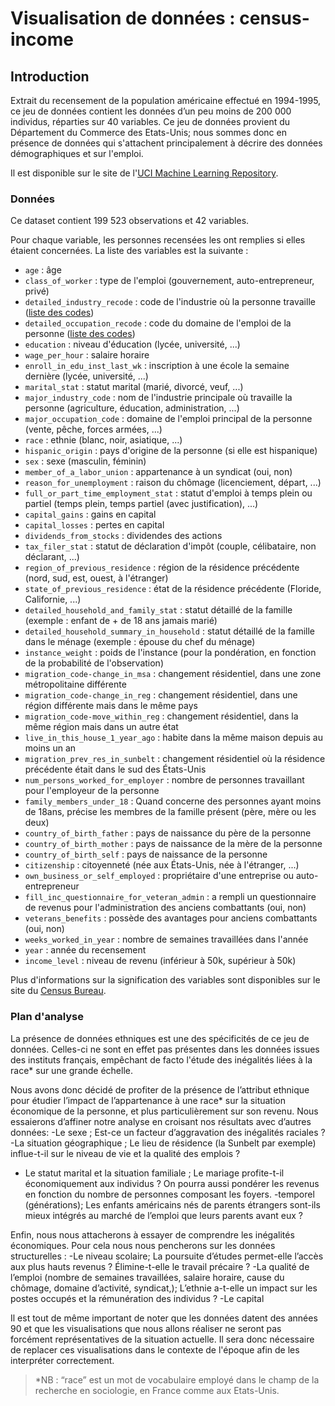 # Visualisation de données : census-income

## Introduction

Extrait du recensement de la population américaine effectué en 1994-1995, ce jeu de données contient les données d’un peu moins de 200 000 individus, réparties sur 40 variables. Ce jeu de données provient du Département du Commerce des Etats-Unis; nous sommes donc en présence de données qui s'attachent principalement à décrire des données démographiques et sur l'emploi.

Il est disponible sur le site de l'[UCI Machine Learning Repository](https://archive.ics.uci.edu/ml/datasets/Census-Income+%28KDD%29).



### Données

Ce dataset contient 199 523 observations et 42 variables. 

Pour chaque variable, les personnes recensées les ont remplies si elles étaient concernées. La liste des variables est la suivante :

- `age` : âge
- `class_of_worker` : type de l'emploi (gouvernement, auto-entrepreneur, privé)
- `detailed_industry_recode` : code de l'industrie où la personne travaille ([liste des codes](https://microdata.epi.org/variables/indocc/dind03/))
- `detailed_occupation_recode` : code du domaine de l'emploi de la personne ([liste des codes](https://www.icpsr.umich.edu/web/RCMD/studies/03303/datasets/0001/variables/PRDTOCC1?archive=RCMD))
- `education` : niveau d'éducation (lycée, université, ...)
- `wage_per_hour` : salaire horaire
- `enroll_in_edu_inst_last_wk` : inscription à une école la semaine dernière (lycée, université, ...)
- `marital_stat` : statut marital (marié, divorcé, veuf, ...)
- `major_industry_code` : nom de l'industrie principale où travaille la personne (agriculture, éducation, administration, ...)
- `major_occupation_code` : domaine de l'emploi principal de la personne (vente, pêche, forces armées, ...)
- `race` : ethnie (blanc, noir, asiatique, ...)
- `hispanic_origin` : pays d'origine de la personne (si elle est hispanique)
- `sex` : sexe (masculin, féminin)
- `member_of_a_labor_union` : appartenance à un syndicat (oui, non)
- `reason_for_unemployment` : raison du chômage (licenciement, départ, ...)
- `full_or_part_time_employment_stat` : statut d'emploi à temps plein ou partiel (temps plein, temps partiel (avec justification), ...)
- `capital_gains` : gains en capital
- `capital_losses` : pertes en capital
- `dividends_from_stocks` : dividendes des actions
- `tax_filer_stat` : statut de déclaration d'impôt (couple, célibataire, non déclarant, ...)
- `region_of_previous_residence` : région de la résidence précédente (nord, sud, est, ouest, à l'étranger)
- `state_of_previous_residence` : état de la résidence précédente (Floride, Californie, ...)
- `detailed_household_and_family_stat` : statut détaillé de la famille (exemple : enfant de + de 18 ans jamais marié)
- `detailed_household_summary_in_household` : statut détaillé de la famille dans le ménage (exemple : épouse du chef du ménage)
- `instance_weight` : poids de l'instance (pour la pondération, en fonction de la probabilité de l'observation)
- `migration_code-change_in_msa` : changement résidentiel, dans une zone métropolitaine différente
- `migration_code-change_in_reg` : changement résidentiel, dans une région différente mais dans le même pays
- `migration_code-move_within_reg` : changement résidentiel, dans la même région mais dans un autre état
- `live_in_this_house_1_year_ago` : habite dans la même maison depuis au moins un an
- `migration_prev_res_in_sunbelt` : changement résidentiel où la résidence précédente était dans le sud des États-Unis
- `num_persons_worked_for_employer` : nombre de personnes travaillant pour l'employeur de la personne
- `family_members_under_18` : Quand concerne des personnes ayant moins de 18ans, précise les membres de la famille présent (père, mère ou les deux)
- `country_of_birth_father` : pays de naissance du père de la personne
- `country_of_birth_mother` : pays de naissance de la mère de la personne
- `country_of_birth_self` : pays de naissance de la personne
- `citizenship` : citoyenneté (née aux États-Unis, née à l'étranger, ...)
- `own_business_or_self_employed` : propriétaire d'une entreprise ou auto-entrepreneur
- `fill_inc_questionnaire_for_veteran_admin` : a rempli un questionnaire de revenus pour l'administration des anciens combattants (oui, non)
- `veterans_benefits` : possède des avantages pour anciens combattants (oui, non)
- `weeks_worked_in_year` : nombre de semaines travaillées dans l'année
- `year` : année du recensement
- `income_level` : niveau de revenu (inférieur à 50k, supérieur à 50k)

Plus d'informations sur la signification des variables sont disponibles sur le site du [Census Bureau](https://www.census.gov/).



### Plan d'analyse

La présence de données ethniques est une des spécificités de ce jeu de données. Celles-ci ne sont en effet pas présentes dans les données issues des instituts français, empêchant de facto l'étude des inégalités liées à la race* sur une grande échelle.


 Nous avons donc décidé de profiter de la présence de l’attribut ethnique pour étudier l’impact de l’appartenance à une race* sur la situation économique de la personne, et plus particulièrement sur son revenu. 
Nous essaierons d’affiner notre analyse en croisant nos résultats avec d’autres données: 
-Le sexe ; Est-ce un facteur d’aggravation des inégalités raciales ?
-La situation géographique ; Le lieu de résidence (la Sunbelt par exemple) influe-t-il sur le niveau de vie et la qualité des emplois ?
- Le statut marital et la situation familiale ; Le mariage profite-t-il économiquement aux individus ? On pourra aussi pondérer les revenus en fonction du nombre de personnes composant les foyers.
-temporel (générations); Les enfants américains nés de parents étrangers sont-ils mieux intégrés au marché de l’emploi que leurs parents avant eux ?


Enfin, nous nous attacherons à essayer de comprendre les inégalités économiques. Pour cela nous nous pencherons sur les données structurelles : 
-Le niveau scolaire; La poursuite d’études permet-elle l’accès aux plus hauts revenus ? Élimine-t-elle le travail précaire ?
-La qualité de l’emploi (nombre de semaines travaillées, salaire horaire, cause du chômage, domaine d’activité, syndicat,); L’ethnie a-t-elle un impact sur les postes occupés et la rémunération des individus ? 
-Le capital



Il est tout de même important de noter que les données datent des années 90 et que les visualisations que nous allons réaliser ne seront pas forcément représentatives de la situation actuelle. Il sera donc nécessaire de replacer ces visualisations dans le contexte de l'époque afin de les interpréter correctement.


> *NB : “race” est un mot de vocabulaire employé dans le champ de la recherche en sociologie, en France comme aux Etats-Unis. 
